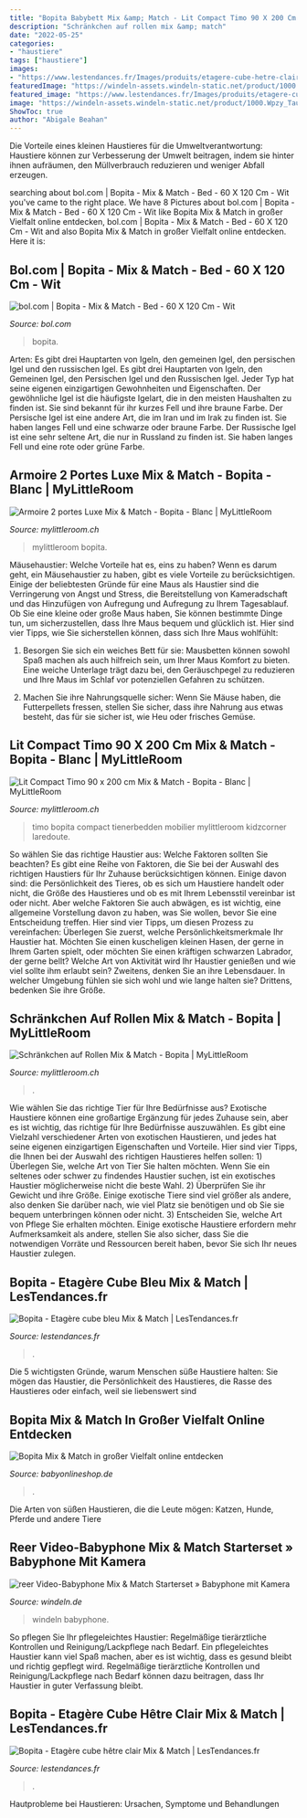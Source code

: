```yaml
---
title: "Bopita Babybett Mix &amp; Match - Lit Compact Timo 90 X 200 Cm Mix &amp; Match"
description: "Schränkchen auf rollen mix &amp; match"
date: "2022-05-25"
categories:
- "haustiere"
tags: ["haustiere"]
images:
- "https://www.lestendances.fr/Images/produits/etagere-cube-hetre-clair-mix-match-8712657029601-244280.jpg"
featuredImage: "https://windeln-assets.windeln-static.net/product/1000.Wpzy_TauMQ3194DV/cam-display.jpg"
featured_image: "https://www.lestendances.fr/Images/produits/etagere-cube-bleu-mix-match-8712657009665-235821.jpg"
image: "https://windeln-assets.windeln-static.net/product/1000.Wpzy_TauMQ3194DV/cam-display.jpg"
ShowToc: true
author: "Abigale Beahan"
---
```



Die Vorteile eines kleinen Haustieres für die Umweltverantwortung: Haustiere können zur Verbesserung der Umwelt beitragen, indem sie hinter ihnen aufräumen, den Müllverbrauch reduzieren und weniger Abfall erzeugen.

	

		
searching about bol.com | Bopita - Mix &amp; Match - Bed - 60 X 120 Cm - Wit you've came to the right place. We have 8 Pictures about bol.com | Bopita - Mix &amp; Match - Bed - 60 X 120 Cm - Wit like Bopita Mix &amp; Match in großer Vielfalt online entdecken, bol.com | Bopita - Mix &amp; Match - Bed - 60 X 120 Cm - Wit and also Bopita Mix &amp; Match in großer Vielfalt online entdecken. Here it is:
		
    
## Bol.com | Bopita - Mix &amp; Match - Bed - 60 X 120 Cm - Wit

<img loading=lazy src="https://media.s-bol.com/3okzm8P7KXn/1200x1159.jpg" onerror="this.onerror=null;this.src='https://tse2.mm.bing.net/th?id=OIP.XOFjKiuTkuIaWhMX3IoDVgHaHJ&amp;pid=15.1';" alt="bol.com | Bopita - Mix &amp; Match - Bed - 60 X 120 Cm - Wit">

_Source: bol.com_

>bopita. 

	

Arten: Es gibt drei Hauptarten von Igeln, den gemeinen Igel, den persischen Igel und den russischen Igel.
Es gibt drei Hauptarten von Igeln, den Gemeinen Igel, den Persischen Igel und den Russischen Igel. Jeder Typ hat seine eigenen einzigartigen Gewohnheiten und Eigenschaften. Der gewöhnliche Igel ist die häufigste Igelart, die in den meisten Haushalten zu finden ist. Sie sind bekannt für ihr kurzes Fell und ihre braune Farbe. Der Persische Igel ist eine andere Art, die im Iran und im Irak zu finden ist. Sie haben langes Fell und eine schwarze oder braune Farbe. Der Russische Igel ist eine sehr seltene Art, die nur in Russland zu finden ist. Sie haben langes Fell und eine rote oder grüne Farbe.

    
## Armoire 2 Portes Luxe Mix &amp; Match - Bopita - Blanc | MyLittleRoom

<img loading=lazy src="https://www.mylittleroom.ch/media/catalog/product/cache/1/image/1800x/040ec09b1e35df139433887a97daa66f/b/o/bopita_mm_luxe_23204611_ouvert_1.jpg" onerror="this.onerror=null;this.src='https://tse4.mm.bing.net/th?id=OIP.Jj6HHtJFicm-KjDgQoOLWQAAAA&amp;pid=15.1';" alt="Armoire 2 portes Luxe Mix &amp; Match - Bopita - Blanc | MyLittleRoom">

_Source: mylittleroom.ch_

>mylittleroom bopita. 

	

Mäusehaustier: Welche Vorteile hat es, eins zu haben?
Wenn es darum geht, ein Mäusehaustier zu haben, gibt es viele Vorteile zu berücksichtigen. Einige der beliebtesten Gründe für eine Maus als Haustier sind die Verringerung von Angst und Stress, die Bereitstellung von Kameradschaft und das Hinzufügen von Aufregung und Aufregung zu Ihrem Tagesablauf. Ob Sie eine kleine oder große Maus haben, Sie können bestimmte Dinge tun, um sicherzustellen, dass Ihre Maus bequem und glücklich ist. Hier sind vier Tipps, wie Sie sicherstellen können, dass sich Ihre Maus wohlfühlt:
1. Besorgen Sie sich ein weiches Bett für sie: Mausbetten können sowohl Spaß machen als auch hilfreich sein, um Ihrer Maus Komfort zu bieten. Eine weiche Unterlage trägt dazu bei, den Geräuschpegel zu reduzieren und Ihre Maus im Schlaf vor potenziellen Gefahren zu schützen.

2. Machen Sie ihre Nahrungsquelle sicher: Wenn Sie Mäuse haben, die Futterpellets fressen, stellen Sie sicher, dass ihre Nahrung aus etwas besteht, das für sie sicher ist, wie Heu oder frisches Gemüse.

    
## Lit Compact Timo 90 X 200 Cm Mix &amp; Match - Bopita - Blanc | MyLittleRoom

<img loading=lazy src="https://www.mylittleroom.ch/media/catalog/product/cache/1/image/9df78eab33525d08d6e5fb8d27136e95/b/o/bopita_mm_545711_2.jpg" onerror="this.onerror=null;this.src='https://tse3.mm.bing.net/th?id=OIP._lkzGdE1P7Ge8-4wIa1NHwHaHa&amp;pid=15.1';" alt="Lit Compact Timo 90 x 200 cm Mix &amp; Match - Bopita - Blanc | MyLittleRoom">

_Source: mylittleroom.ch_

>timo bopita compact tienerbedden mobilier mylittleroom kidzcorner laredoute. 

	

So wählen Sie das richtige Haustier aus: Welche Faktoren sollten Sie beachten?
Es gibt eine Reihe von Faktoren, die Sie bei der Auswahl des richtigen Haustiers für Ihr Zuhause berücksichtigen können. Einige davon sind: die Persönlichkeit des Tieres, ob es sich um Haustiere handelt oder nicht, die Größe des Haustieres und ob es mit Ihrem Lebensstil vereinbar ist oder nicht. Aber welche Faktoren Sie auch abwägen, es ist wichtig, eine allgemeine Vorstellung davon zu haben, was Sie wollen, bevor Sie eine Entscheidung treffen. Hier sind vier Tipps, um diesen Prozess zu vereinfachen:
Überlegen Sie zuerst, welche Persönlichkeitsmerkmale Ihr Haustier hat. Möchten Sie einen kuscheligen kleinen Hasen, der gerne in Ihrem Garten spielt, oder möchten Sie einen kräftigen schwarzen Labrador, der gerne bellt? Welche Art von Aktivität wird Ihr Haustier genießen und wie viel sollte ihm erlaubt sein? Zweitens, denken Sie an ihre Lebensdauer. In welcher Umgebung fühlen sie sich wohl und wie lange halten sie? Drittens, bedenken Sie ihre Größe.

    
## Schränkchen Auf Rollen Mix &amp; Match - Bopita | MyLittleRoom

<img loading=lazy src="https://www.mylittleroom.ch/media/catalog/product/cache/2/image/9df78eab33525d08d6e5fb8d27136e95/b/o/bopita_mm_47114611_2.jpg" onerror="this.onerror=null;this.src='https://tse3.mm.bing.net/th?id=OIP.AbNvvmYPTvSMo35X3zsQ6AHaHa&amp;pid=15.1';" alt="Schränkchen auf Rollen Mix &amp; Match - Bopita | MyLittleRoom">

_Source: mylittleroom.ch_

>. 

	

Wie wählen Sie das richtige Tier für Ihre Bedürfnisse aus?
Exotische Haustiere können eine großartige Ergänzung für jedes Zuhause sein, aber es ist wichtig, das richtige für Ihre Bedürfnisse auszuwählen. Es gibt eine Vielzahl verschiedener Arten von exotischen Haustieren, und jedes hat seine eigenen einzigartigen Eigenschaften und Vorteile. Hier sind vier Tipps, die Ihnen bei der Auswahl des richtigen Haustieres helfen sollen: 1) Überlegen Sie, welche Art von Tier Sie halten möchten. Wenn Sie ein seltenes oder schwer zu findendes Haustier suchen, ist ein exotisches Haustier möglicherweise nicht die beste Wahl. 2) Überprüfen Sie ihr Gewicht und ihre Größe. Einige exotische Tiere sind viel größer als andere, also denken Sie darüber nach, wie viel Platz sie benötigen und ob Sie sie bequem unterbringen können oder nicht. 3) Entscheiden Sie, welche Art von Pflege Sie erhalten möchten. Einige exotische Haustiere erfordern mehr Aufmerksamkeit als andere, stellen Sie also sicher, dass Sie die notwendigen Vorräte und Ressourcen bereit haben, bevor Sie sich Ihr neues Haustier zulegen.

    
## Bopita - Etagère Cube Bleu Mix &amp; Match | LesTendances.fr

<img loading=lazy src="https://www.lestendances.fr/Images/produits/etagere-cube-bleu-mix-match-8712657009665-235821.jpg" onerror="this.onerror=null;this.src='https://tse3.mm.bing.net/th?id=OIP.dMiXMUtiGIIeYi7GEH2_qAHaFe&amp;pid=15.1';" alt="Bopita - Etagère cube bleu Mix &amp; Match | LesTendances.fr">

_Source: lestendances.fr_

>. 

	

Die 5 wichtigsten Gründe, warum Menschen süße Haustiere halten: Sie mögen das Haustier, die Persönlichkeit des Haustieres, die Rasse des Haustieres oder einfach, weil sie liebenswert sind

    
## Bopita Mix &amp; Match In Großer Vielfalt Online Entdecken

<img loading=lazy src="https://www.babyonlineshop.de/images/Bopita/Mix_and_Match/Regale/515711-bookcase-Kim-front-with-1.jpg" onerror="this.onerror=null;this.src='https://tse2.mm.bing.net/th?id=OIP.TcahlJoMd2MNTaGJ7yv5rwHaHa&amp;pid=15.1';" alt="Bopita Mix &amp; Match in großer Vielfalt online entdecken">

_Source: babyonlineshop.de_

>. 

	

Die Arten von süßen Haustieren, die die Leute mögen: Katzen, Hunde, Pferde und andere Tiere

    
## Reer Video-Babyphone Mix &amp; Match Starterset » Babyphone Mit Kamera

<img loading=lazy src="https://windeln-assets.windeln-static.net/product/1000.Wpzy_TauMQ3194DV/cam-display.jpg" onerror="this.onerror=null;this.src='https://tse4.mm.bing.net/th?id=OIP.rhadpDwiHDyGDpS64hmtuAHaEi&amp;pid=15.1';" alt="reer Video-Babyphone Mix &amp; Match Starterset » Babyphone mit Kamera">

_Source: windeln.de_

>windeln babyphone. 

	

So pflegen Sie Ihr pflegeleichtes Haustier: Regelmäßige tierärztliche Kontrollen und Reinigung/Lackpflege nach Bedarf.
Ein pflegeleichtes Haustier kann viel Spaß machen, aber es ist wichtig, dass es gesund bleibt und richtig gepflegt wird. Regelmäßige tierärztliche Kontrollen und Reinigung/Lackpflege nach Bedarf können dazu beitragen, dass Ihr Haustier in guter Verfassung bleibt.




	
	
    
## Bopita - Etagère Cube Hêtre Clair Mix &amp; Match | LesTendances.fr

<img loading=lazy src="https://www.lestendances.fr/Images/produits/etagere-cube-hetre-clair-mix-match-8712657029601-244280.jpg" onerror="this.onerror=null;this.src='https://tse3.mm.bing.net/th?id=OIP.01kWb9V-tt0E0gniyvEzkgHaHp&amp;pid=15.1';" alt="Bopita - Etagère cube hêtre clair Mix &amp; Match | LesTendances.fr">

_Source: lestendances.fr_

>. 

	

Hautprobleme bei Haustieren: Ursachen, Symptome und Behandlungen

